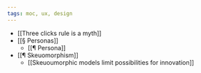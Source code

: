 ```yaml
---
tags: moc, ux, design
---
```


-   [[Three clicks rule is a myth]]
-   [[§ Personas]]
    -   [[¶ Persona]]
-   [[¶ Skeuomorphism]]
    -   [[Skeuoumorphic models limit possibilities for innovation]]